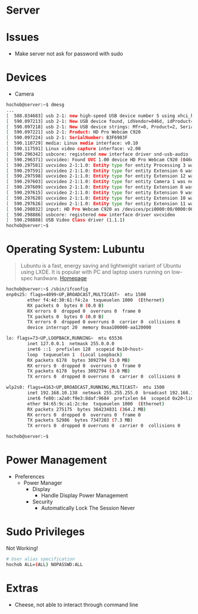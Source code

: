 # Server

# Issues

- Make server not ask for password with sudo

# Devices

- Camera

```sh
hochob@server:~$ dmesg
...
[  588.834683] usb 2-1: new high-speed USB device number 5 using xhci_hcd
[  590.097213] usb 2-1: New USB device found, idVendor=046d, idProduct=082d
[  590.097218] usb 2-1: New USB device strings: Mfr=0, Product=2, SerialNumber=1
[  590.097221] usb 2-1: Product: HD Pro Webcam C920
[  590.097224] usb 2-1: SerialNumber: B3F6983F
[  590.110729] media: Linux media interface: v0.10
[  590.117591] Linux video capture interface: v2.00
[  590.296342] usbcore: registered new interface driver snd-usb-audio
[  590.296371] uvcvideo: Found UVC 1.00 device HD Pro Webcam C920 (046d:082d)
[  590.297581] uvcvideo 2-1:1.0: Entity type for entity Processing 3 was not initialized!
[  590.297591] uvcvideo 2-1:1.0: Entity type for entity Extension 6 was not initialized!
[  590.297598] uvcvideo 2-1:1.0: Entity type for entity Extension 12 was not initialized!
[  590.297603] uvcvideo 2-1:1.0: Entity type for entity Camera 1 was not initialized!
[  590.297609] uvcvideo 2-1:1.0: Entity type for entity Extension 8 was not initialized!
[  590.297615] uvcvideo 2-1:1.0: Entity type for entity Extension 9 was not initialized!
[  590.297620] uvcvideo 2-1:1.0: Entity type for entity Extension 10 was not initialized!
[  590.297626] uvcvideo 2-1:1.0: Entity type for entity Extension 11 was not initialized!
[  590.298032] input: HD Pro Webcam C920 as /devices/pci0000:00/0000:00:14.0/usb2/2-1/2-1:1.0/input/input15
[  590.298886] usbcore: registered new interface driver uvcvideo
[  590.298888] USB Video Class driver (1.1.1)
hochob@server:~$ 
```

# Operating System: Lubuntu

> Lubuntu is a fast, energy saving and lightweight variant of Ubuntu using LXDE. It is popular with PC and laptop users running on low-spec hardware. [Homepage](http://lubuntu.me/)

```sh
hochob@server:~$ /sbin/ifconfig
enp0s25: flags=4099<UP,BROADCAST,MULTICAST>  mtu 1500
        ether f4:4d:30:61:f4:2a  txqueuelen 1000  (Ethernet)
        RX packets 0  bytes 0 (0.0 B)
        RX errors 0  dropped 0  overruns 0  frame 0
        TX packets 0  bytes 0 (0.0 B)
        TX errors 0  dropped 0 overruns 0  carrier 0  collisions 0
        device interrupt 20  memory 0xaa100000-aa120000  

lo: flags=73<UP,LOOPBACK,RUNNING>  mtu 65536
        inet 127.0.0.1  netmask 255.0.0.0
        inet6 ::1  prefixlen 128  scopeid 0x10<host>
        loop  txqueuelen 1  (Local Loopback)
        RX packets 6178  bytes 3092794 (3.0 MB)
        RX errors 0  dropped 0  overruns 0  frame 0
        TX packets 6178  bytes 3092794 (3.0 MB)
        TX errors 0  dropped 0 overruns 0  carrier 0  collisions 0

wlp2s0: flags=4163<UP,BROADCAST,RUNNING,MULTICAST>  mtu 1500
        inet 192.168.10.138  netmask 255.255.255.0  broadcast 192.168.10.255
        inet6 fe80::a2a0:f0e3:8daf:9684  prefixlen 64  scopeid 0x20<link>
        ether 94:65:9c:a1:2c:6e  txqueuelen 1000  (Ethernet)
        RX packets 275175  bytes 364234831 (364.2 MB)
        RX errors 0  dropped 0  overruns 0  frame 0
        TX packets 52986  bytes 7347203 (7.3 MB)
        TX errors 0  dropped 0 overruns 0  carrier 0  collisions 0

hochob@server:~$ 
```

# Power Management

- Preferences
  - Power Manager
    - Display
      - Handle Display Power Management
    - Security
      - Automatically Lock The Session Never

# Sudo Privileges

Not Working!

```sh
# User alias specification
hochob ALL=(ALL) NOPASSWD:ALL
```

# Extras

- Cheese, not able to interact through command line